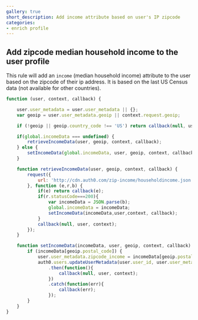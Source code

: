 ```yaml
---
gallery: true
short_description: Add income attribute based on user's IP zipcode
categories:
- enrich profile
---
```

## Add zipcode median household income to the user profile

This rule will add an `income` (median household income) attribute to the user based on the zipcode of their ip address. It is based on the last US Census data (not available for other countries).

```js
function (user, context, callback) {

    user.user_metadata = user.user_metadata || {};
    var geoip = user.user_metadata.geoip || context.request.geoip;

    if (!geoip || geoip.country_code !== 'US') return callback(null, user, context);

    if(global.incomeData === undefined) {
        retrieveIncomeData(user, geoip, context, callback);
    } else {
        setIncomeData(global.incomeData, user, geoip, context, callback);
    }

    function retrieveIncomeData(user, geoip, context, callback) {
        request({
            url: 'http://cdn.auth0.com/zip-income/householdincome.json'
        }, function (e,r,b) {
            if(e) return callback(e);
            if(r.statusCode===200){
                var incomeData = JSON.parse(b);
                global.incomeData = incomeData;
                setIncomeData(incomeData,user,context, callback);
            }
            callback(null, user, context);
        });
    }

    function setIncomeData(incomeData, user, geoip, context, callback) {
        if (incomeData[geoip.postal_code]) {
            user.user_metadata.zipcode_income = incomeData[geoip.postal_code];
            auth0.users.updateUserMetadata(user.user_id, user.user_metadata)
                .then(function(){
                    callback(null, user, context);
                })
                .catch(function(err){
                    callback(err);
                });
        }
    }
}
```

